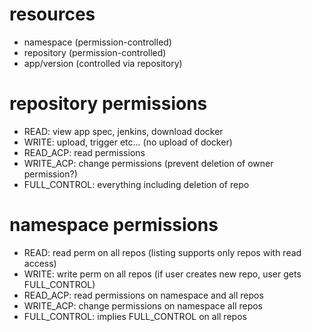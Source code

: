 
# resources

- namespace (permission-controlled)
- repository (permission-controlled)
- app/version (controlled via repository)


# repository permissions

- READ: view app spec, jenkins, download docker
- WRITE: upload, trigger etc... (no upload of docker)
- READ_ACP: read permissions
- WRITE_ACP: change permissions (prevent deletion of owner permission?)
- FULL_CONTROL: everything including deletion of repo

# namespace permissions

- READ: read perm on all repos  (listing supports only repos with read access)
- WRITE: write perm on all repos (if user creates new repo, user gets FULL_CONTROL)
- READ_ACP: read permissions on namespace and all repos
- WRITE_ACP: change permissions on namespace all repos
- FULL_CONTROL: implies FULL_CONTROL on all repos